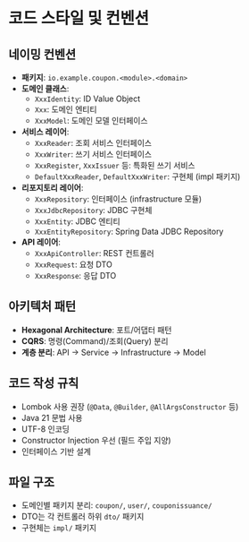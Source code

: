 # 코드 스타일 및 컨벤션

## 네이밍 컨벤션
- **패키지**: `io.example.coupon.<module>.<domain>`
- **도메인 클래스**: 
  - `XxxIdentity`: ID Value Object
  - `Xxx`: 도메인 엔티티
  - `XxxModel`: 도메인 모델 인터페이스
- **서비스 레이어**: 
  - `XxxReader`: 조회 서비스 인터페이스
  - `XxxWriter`: 쓰기 서비스 인터페이스
  - `XxxRegister`, `XxxIssuer` 등: 특화된 쓰기 서비스
  - `DefaultXxxReader`, `DefaultXxxWriter`: 구현체 (impl 패키지)
- **리포지토리 레이어**:
  - `XxxRepository`: 인터페이스 (infrastructure 모듈)
  - `XxxJdbcRepository`: JDBC 구현체
  - `XxxEntity`: JDBC 엔티티
  - `XxxEntityRepository`: Spring Data JDBC Repository
- **API 레이어**:
  - `XxxApiController`: REST 컨트롤러
  - `XxxRequest`: 요청 DTO
  - `XxxResponse`: 응답 DTO

## 아키텍처 패턴
- **Hexagonal Architecture**: 포트/어댑터 패턴
- **CQRS**: 명령(Command)/조회(Query) 분리
- **계층 분리**: API → Service → Infrastructure → Model

## 코드 작성 규칙
- Lombok 사용 권장 (`@Data`, `@Builder`, `@AllArgsConstructor` 등)
- Java 21 문법 사용
- UTF-8 인코딩
- Constructor Injection 우선 (필드 주입 지양)
- 인터페이스 기반 설계

## 파일 구조
- 도메인별 패키지 분리: `coupon/`, `user/`, `couponissuance/`
- DTO는 각 컨트롤러 하위 `dto/` 패키지
- 구현체는 `impl/` 패키지
